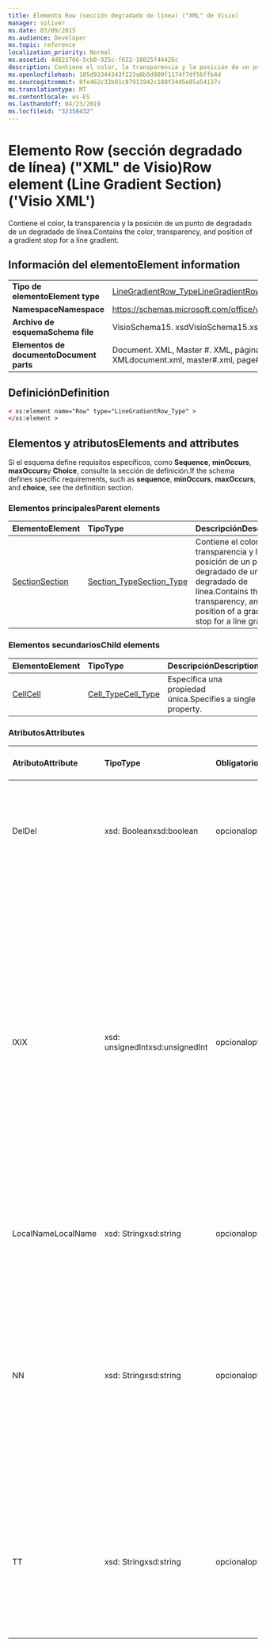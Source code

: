 ```yaml
---
title: Elemento Row (sección degradado de línea) ("XML" de Visio)
manager: soliver
ms.date: 03/09/2015
ms.audience: Developer
ms.topic: reference
localization_priority: Normal
ms.assetid: 4d823766-5cb0-925c-f622-18025f44426c
description: Contiene el color, la transparencia y la posición de un punto de degradado de un degradado de línea.
ms.openlocfilehash: 105d93344343f223a6b5d909f1174f7df56ffb4d
ms.sourcegitcommit: 8fe462c32b91c87911942c188f3445e85a54137c
ms.translationtype: MT
ms.contentlocale: es-ES
ms.lasthandoff: 04/23/2019
ms.locfileid: "32358432"
---
```

# <a name="row-element-line-gradient-section-visio-xml"></a><span data-ttu-id="c1992-103">Elemento Row (sección degradado de línea) ("XML" de Visio)</span><span class="sxs-lookup"><span data-stu-id="c1992-103">Row element (Line Gradient Section) ('Visio XML')</span></span>

<span data-ttu-id="c1992-104">Contiene el color, la transparencia y la posición de un punto de degradado de un degradado de línea.</span><span class="sxs-lookup"><span data-stu-id="c1992-104">Contains the color, transparency, and position of a gradient stop for a line gradient.</span></span>
  
## <a name="element-information"></a><span data-ttu-id="c1992-105">Información del elemento</span><span class="sxs-lookup"><span data-stu-id="c1992-105">Element information</span></span>

|||
|:-----|:-----|
|<span data-ttu-id="c1992-106">**Tipo de elemento**</span><span class="sxs-lookup"><span data-stu-id="c1992-106">**Element type**</span></span> <br/> |[<span data-ttu-id="c1992-107">LineGradientRow_Type</span><span class="sxs-lookup"><span data-stu-id="c1992-107">LineGradientRow_Type</span></span>](linegradientrow_type-complextypevisio-xml.md) <br/> |
|<span data-ttu-id="c1992-108">**Namespace**</span><span class="sxs-lookup"><span data-stu-id="c1992-108">**Namespace**</span></span> <br/> |https://schemas.microsoft.com/office/visio/2012/main  <br/> |
|<span data-ttu-id="c1992-109">**Archivo de esquema**</span><span class="sxs-lookup"><span data-stu-id="c1992-109">**Schema file**</span></span> <br/> |<span data-ttu-id="c1992-110">VisioSchema15. xsd</span><span class="sxs-lookup"><span data-stu-id="c1992-110">VisioSchema15.xsd</span></span>  <br/> |
|<span data-ttu-id="c1992-111">**Elementos de documento**</span><span class="sxs-lookup"><span data-stu-id="c1992-111">**Document parts**</span></span> <br/> |<span data-ttu-id="c1992-112">Document. XML, Master #. XML, página #. XML</span><span class="sxs-lookup"><span data-stu-id="c1992-112">document.xml, master#.xml, page#.xml</span></span>  <br/> |
   
## <a name="definition"></a><span data-ttu-id="c1992-113">Definición</span><span class="sxs-lookup"><span data-stu-id="c1992-113">Definition</span></span>

```XML
< xs:element name="Row" type="LineGradientRow_Type" >
</xs:element >
```

## <a name="elements-and-attributes"></a><span data-ttu-id="c1992-114">Elementos y atributos</span><span class="sxs-lookup"><span data-stu-id="c1992-114">Elements and attributes</span></span>

<span data-ttu-id="c1992-115">Si el esquema define requisitos específicos, como **Sequence**, **minOccurs**, **maxOccurs**y **Choice**, consulte la sección de definición.</span><span class="sxs-lookup"><span data-stu-id="c1992-115">If the schema defines specific requirements, such as **sequence**, **minOccurs**, **maxOccurs**, and **choice**, see the definition section.</span></span> 
  
### <a name="parent-elements"></a><span data-ttu-id="c1992-116">Elementos principales</span><span class="sxs-lookup"><span data-stu-id="c1992-116">Parent elements</span></span>

|<span data-ttu-id="c1992-117">**Elemento**</span><span class="sxs-lookup"><span data-stu-id="c1992-117">**Element**</span></span>|<span data-ttu-id="c1992-118">**Tipo**</span><span class="sxs-lookup"><span data-stu-id="c1992-118">**Type**</span></span>|<span data-ttu-id="c1992-119">**Descripción**</span><span class="sxs-lookup"><span data-stu-id="c1992-119">**Description**</span></span>|
|:-----|:-----|:-----|
|[<span data-ttu-id="c1992-120">Section</span><span class="sxs-lookup"><span data-stu-id="c1992-120">Section</span></span>](section-element-sheet_type-complextypevisio-xml.md) <br/> |[<span data-ttu-id="c1992-121">Section_Type</span><span class="sxs-lookup"><span data-stu-id="c1992-121">Section_Type</span></span>](section_type-complextypevisio-xml.md) <br/> |<span data-ttu-id="c1992-122">Contiene el color, la transparencia y la posición de un punto de degradado de un degradado de línea.</span><span class="sxs-lookup"><span data-stu-id="c1992-122">Contains the color, transparency, and position of a gradient stop for a line gradient.</span></span>  <br/> |
   
### <a name="child-elements"></a><span data-ttu-id="c1992-123">Elementos secundarios</span><span class="sxs-lookup"><span data-stu-id="c1992-123">Child elements</span></span>

|<span data-ttu-id="c1992-124">**Elemento**</span><span class="sxs-lookup"><span data-stu-id="c1992-124">**Element**</span></span>|<span data-ttu-id="c1992-125">**Tipo**</span><span class="sxs-lookup"><span data-stu-id="c1992-125">**Type**</span></span>|<span data-ttu-id="c1992-126">**Descripción**</span><span class="sxs-lookup"><span data-stu-id="c1992-126">**Description**</span></span>|
|:-----|:-----|:-----|
|[<span data-ttu-id="c1992-127">Cell</span><span class="sxs-lookup"><span data-stu-id="c1992-127">Cell</span></span>](cell-element-line-gradient-sectionvisio-xml.md) <br/> |[<span data-ttu-id="c1992-128">Cell_Type</span><span class="sxs-lookup"><span data-stu-id="c1992-128">Cell_Type</span></span>](cell_type-complextypevisio-xml.md) <br/> |<span data-ttu-id="c1992-129">Especifica una propiedad única.</span><span class="sxs-lookup"><span data-stu-id="c1992-129">Specifies a single property.</span></span>  <br/> |
   
### <a name="attributes"></a><span data-ttu-id="c1992-130">Atributos</span><span class="sxs-lookup"><span data-stu-id="c1992-130">Attributes</span></span>

|<span data-ttu-id="c1992-131">**Atributo**</span><span class="sxs-lookup"><span data-stu-id="c1992-131">**Attribute**</span></span>|<span data-ttu-id="c1992-132">**Tipo**</span><span class="sxs-lookup"><span data-stu-id="c1992-132">**Type**</span></span>|<span data-ttu-id="c1992-133">**Obligatorio**</span><span class="sxs-lookup"><span data-stu-id="c1992-133">**Required**</span></span>|<span data-ttu-id="c1992-134">**Descripción**</span><span class="sxs-lookup"><span data-stu-id="c1992-134">**Description**</span></span>|<span data-ttu-id="c1992-135">**Posibles valores**</span><span class="sxs-lookup"><span data-stu-id="c1992-135">**Possible values**</span></span>|
|:-----|:-----|:-----|:-----|:-----|
|<span data-ttu-id="c1992-136">Del</span><span class="sxs-lookup"><span data-stu-id="c1992-136">Del</span></span>  <br/> |<span data-ttu-id="c1992-137">xsd: Boolean</span><span class="sxs-lookup"><span data-stu-id="c1992-137">xsd:boolean</span></span>  <br/> |<span data-ttu-id="c1992-138">opcional</span><span class="sxs-lookup"><span data-stu-id="c1992-138">optional</span></span>  <br/> |<span data-ttu-id="c1992-139">Especifica si se ha eliminado una fila que, de lo contrario, se heredaría de una forma de patrón.</span><span class="sxs-lookup"><span data-stu-id="c1992-139">Specifies whether a row that would otherwise be inherited from a master shape has been deleted.</span></span>  <br/> |<span data-ttu-id="c1992-140">Valores del tipo xsd: Boolean.</span><span class="sxs-lookup"><span data-stu-id="c1992-140">Values of the xsd:boolean type.</span></span>  <br/> |
|<span data-ttu-id="c1992-141">IX</span><span class="sxs-lookup"><span data-stu-id="c1992-141">IX</span></span>  <br/> |<span data-ttu-id="c1992-142">xsd: unsignedInt</span><span class="sxs-lookup"><span data-stu-id="c1992-142">xsd:unsignedInt</span></span>  <br/> |<span data-ttu-id="c1992-143">opcional</span><span class="sxs-lookup"><span data-stu-id="c1992-143">optional</span></span>  <br/> |<span data-ttu-id="c1992-144">Especifica el identificador de base uno de la fila.</span><span class="sxs-lookup"><span data-stu-id="c1992-144">Specifies the one-based identifier for the row.</span></span> <span data-ttu-id="c1992-145">Debe ser único y mayor que otros identificadores de la misma sección. El atributo IX solo se usa para las secciones character, Connection, Field, FillGradient, Geometry, Layer, LineGradient, paraGraph, Reviewer, Scratch y Tabs.</span><span class="sxs-lookup"><span data-stu-id="c1992-145">It should be unqiue and greater than other identifiers in the same section.The IX attribute is only used for the Character, Connection, Field, FillGradient, Geometry, Layer, LineGradient, Paragraph, Reviewer, Scratch, and Tabs sections.</span></span> <span data-ttu-id="c1992-146">Una fila sólo puede tener uno de los atributos IX o N.</span><span class="sxs-lookup"><span data-stu-id="c1992-146">A row can only have one of the IX or N attributes.</span></span>  <br/> |<span data-ttu-id="c1992-147">Valores del tipo xsd: unsignedInt.</span><span class="sxs-lookup"><span data-stu-id="c1992-147">Values of the xsd:unsignedInt type.</span></span>  <br/> |
|<span data-ttu-id="c1992-148">LocalName</span><span class="sxs-lookup"><span data-stu-id="c1992-148">LocalName</span></span>  <br/> |<span data-ttu-id="c1992-149">xsd: String</span><span class="sxs-lookup"><span data-stu-id="c1992-149">xsd:string</span></span>  <br/> |<span data-ttu-id="c1992-150">opcional</span><span class="sxs-lookup"><span data-stu-id="c1992-150">optional</span></span>  <br/> |<span data-ttu-id="c1992-151">Especifica el nombre único dependiente del idioma de la fila.</span><span class="sxs-lookup"><span data-stu-id="c1992-151">Specifies the unique language-dependent name of the row.</span></span>  <br/> |<span data-ttu-id="c1992-152">Valores del tipo xsd: String.</span><span class="sxs-lookup"><span data-stu-id="c1992-152">Values of the xsd:string type.</span></span>  <br/> |
|<span data-ttu-id="c1992-153">N</span><span class="sxs-lookup"><span data-stu-id="c1992-153">N</span></span>  <br/> |<span data-ttu-id="c1992-154">xsd: String</span><span class="sxs-lookup"><span data-stu-id="c1992-154">xsd:string</span></span>  <br/> |<span data-ttu-id="c1992-155">opcional</span><span class="sxs-lookup"><span data-stu-id="c1992-155">optional</span></span>  <br/> |<span data-ttu-id="c1992-156">Especifica el nombre único independiente del idioma de la fila. El atributo N solo se usa para las secciones User, Property, Actions, control, Connection, HYPERLINK y ActionTag.</span><span class="sxs-lookup"><span data-stu-id="c1992-156">Specifies the unique language-independent name of the row.The N attribute is only used for the User, Property, Actions, Control, Connection, Hyperlink, and ActionTag sections.</span></span> <span data-ttu-id="c1992-157">Una fila sólo puede tener uno de los atributos IX o N.</span><span class="sxs-lookup"><span data-stu-id="c1992-157">A row can only have one of the IX or N attributes.</span></span>  <br/> |<span data-ttu-id="c1992-158">Valores del tipo xsd: String.</span><span class="sxs-lookup"><span data-stu-id="c1992-158">Values of the xsd:string type.</span></span>  <br/> |
|<span data-ttu-id="c1992-159">T</span><span class="sxs-lookup"><span data-stu-id="c1992-159">T</span></span>  <br/> |<span data-ttu-id="c1992-160">xsd: String</span><span class="sxs-lookup"><span data-stu-id="c1992-160">xsd:string</span></span>  <br/> |<span data-ttu-id="c1992-161">opcional</span><span class="sxs-lookup"><span data-stu-id="c1992-161">optional</span></span>  <br/> |<span data-ttu-id="c1992-162">Especifica el tipo de la ruta geométrica representada por la fila y utilizada en la visualización de geometría.</span><span class="sxs-lookup"><span data-stu-id="c1992-162">Specifies the type of the geometric path represented by the row and used in geometry visualization.</span></span> <span data-ttu-id="c1992-163">El atributo T solo se usa para la sección Geometry.</span><span class="sxs-lookup"><span data-stu-id="c1992-163">The T attribute is only used for the Geometry section.</span></span>  <br/> |<span data-ttu-id="c1992-164">Valores del tipo xsd: String.</span><span class="sxs-lookup"><span data-stu-id="c1992-164">Values of the xsd:string type.</span></span>  <br/> |
   

